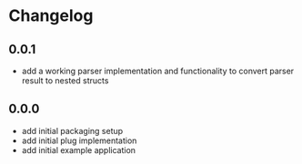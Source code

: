 # Changelog

## 0.0.1
* add a working parser implementation and functionality to convert parser
  result to nested structs

## 0.0.0
* add initial packaging setup
* add initial plug implementation
* add initial example application
